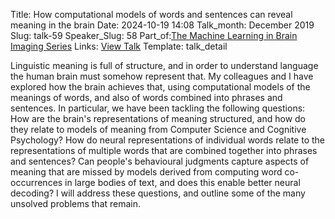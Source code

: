 Title: How computational models of words and sentences can reveal meaning in the brain
Date: 2024-10-19 14:08
Talk_month: December 2019
Slug: talk-59
Speaker_Slug: 58
Part_of:[The Machine Learning in Brain Imaging Series](/mltalks)
Links: [View Talk](https://www.youtube.com/watch?v=_kG-_uzRJ3s&ab_channel=NIMHCenterforMultimodalNeuroimaging)
Template: talk_detail

Linguistic meaning is full of structure, and in order to understand language the human brain must somehow represent that. My colleagues and I have explored how the brain achieves that, using computational models of the meanings of words, and also of words combined into phrases and sentences. In particular, we have been tackling the following questions: How are the brain's representations of meaning structured, and how do they relate to models of meaning from Computer Science and Cognitive Psychology? How do neural representations of individual words relate to the representations of multiple words that are combined together into phrases and sentences? Can people's behavioural judgments capture aspects of meaning that are missed by models derived from computing word co-occurrences in large bodies of text, and does this enable better neural decoding? I will address these questions, and outline some of the many unsolved problems that remain.

